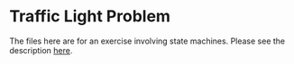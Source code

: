 # Traffic Light Problem

The files here are for an exercise involving state machines.  Please
see the description [here](../../docs/Project1_Foundations.md).





